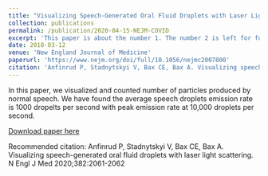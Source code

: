 ```yaml
---
title: "Visualizing Speech-Generated Oral Fluid Droplets with Laser Light Scattering"
collection: publications
permalink: /publication/2020-04-15-NEJM-COVID
excerpt: 'This paper is about the number 1. The number 2 is left for future work.'
date: 2018-03-12
venue: 'New England Journal of Medicine'
paperurl: 'https://www.nejm.org/doi/full/10.1056/nejmc2007800'
citation: 'Anfinrud P, Stadnytskyi V, Bax CE, Bax A. Visualizing speech-generated oral fluid droplets with laser light scattering. N Engl J Med 2020;382:2061-2062'
---
```

In this paper, we visualized and counted number of particles produced by normal speech. We have found the average speech droplets emission rate is 1000 dropelts per second with peak emission rate at 10,000 droplets per second.

[Download paper here]('https://www.nejm.org/doi/full/10.1056/nejmc2007800)

Recommended citation: Anfinrud P, Stadnytskyi V, Bax CE, Bax A. Visualizing speech-generated oral fluid droplets with laser light scattering. N Engl J Med 2020;382:2061-2062
